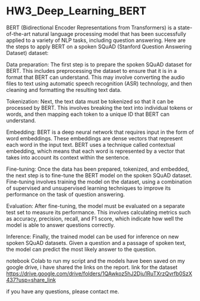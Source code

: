 # HW3_Deep_Learning_BERT
BERT (Bidirectional Encoder Representations from Transformers) is a state-of-the-art natural language processing model that has been successfully applied to a variety of NLP tasks, including question answering. Here are the steps to apply BERT on a spoken SQuAD (Stanford Question Answering Dataset) dataset:

Data preparation: The first step is to prepare the spoken SQuAD dataset for BERT. This includes preprocessing the dataset to ensure that it is in a format that BERT can understand. This may involve converting the audio files to text using automatic speech recognition (ASR) technology, and then cleaning and formatting the resulting text data.

Tokenization: Next, the text data must be tokenized so that it can be processed by BERT. This involves breaking the text into individual tokens or words, and then mapping each token to a unique ID that BERT can understand.

Embedding: BERT is a deep neural network that requires input in the form of word embeddings. These embeddings are dense vectors that represent each word in the input text. BERT uses a technique called contextual embedding, which means that each word is represented by a vector that takes into account its context within the sentence.

Fine-tuning: Once the data has been prepared, tokenized, and embedded, the next step is to fine-tune the BERT model on the spoken SQuAD dataset. Fine-tuning involves training the model on the dataset, using a combination of supervised and unsupervised learning techniques to improve its performance on the task of question answering.

Evaluation: After fine-tuning, the model must be evaluated on a separate test set to measure its performance. This involves calculating metrics such as accuracy, precision, recall, and F1 score, which indicate how well the model is able to answer questions correctly.

Inference: Finally, the trained model can be used for inference on new spoken SQuAD datasets. Given a question and a passage of spoken text, the model can predict the most likely answer to the question.


notebook Colab to run my script and the models have been saved on my google drive, i have shared the links on the report. 
link for the dataset https://drive.google.com/drive/folders/1QAwkoz5hJ2Dju1RuTXrzQvrfb0SzX437?usp=share_link


if you have any questions, please contact me.
